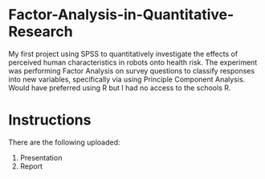 # Factor-Analysis-in-Quantitative-Research
My first project using SPSS to quantitatively investigate the effects of perceived human characteristics in robots onto health risk. The experiment was performing Factor Analysis on survey questions to classify responses into new variables, specifically via using Principle Component Analysis.
Would have preferred using R but I had no access to the schools R.

# Instructions
There are the following uploaded:
1. Presentation
2. Report
